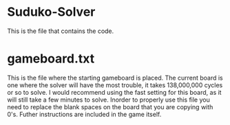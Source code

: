 # Suduko-Solver
This is the file that contains the code.

# gameboard.txt
This is the file where the starting gameboard is placed. The current board is one where the solver will have the most trouble, it takes 138,000,000 cycles or so to solve. I would recommend using the fast setting for this board, as it will still take a few minutes to solve. 
Inorder to properly use this file you need to replace the blank spaces on the board that you are copying with 0's.
Futher instructions are included in the game itself.
